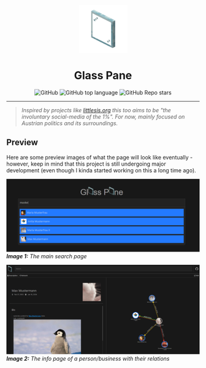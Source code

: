 <p align="center">
  <img alt="glass-pane" src="images/logo.png" width="125" height="125" />
</p>
<div align="center">
  <h1>Glass Pane</h1>
</div>
<p align="center">
  <img alt="GitHub" src="https://img.shields.io/github/license/MattMoony/glass-pane?style=for-the-badge">
  <img alt="GitHub top language" src="https://img.shields.io/github/languages/top/MattMoony/glass-pane?style=for-the-badge">
  <img alt="GitHub Repo stars" src="https://img.shields.io/github/stars/MattMoony/glass-pane?style=for-the-badge&color=cecece">
</p>

---

> *Inspired by projects like [littlesis.org](https://littlesis.org/) this too aims to be "the involuntary social-media of the 1%". For now, mainly focused on Austrian politics and its surroundings.*

## Preview

Here are some preview images of what the page will look like eventually - however, keep in mind that this project is still undergoing major development (even though I kinda started working on this a long time ago).

![Search Page](images/preview2.png)
***Image 1:** The main search page*

![Info Page](images/preview.png)
***Image 2:** The info page of a person/business with their relations*
